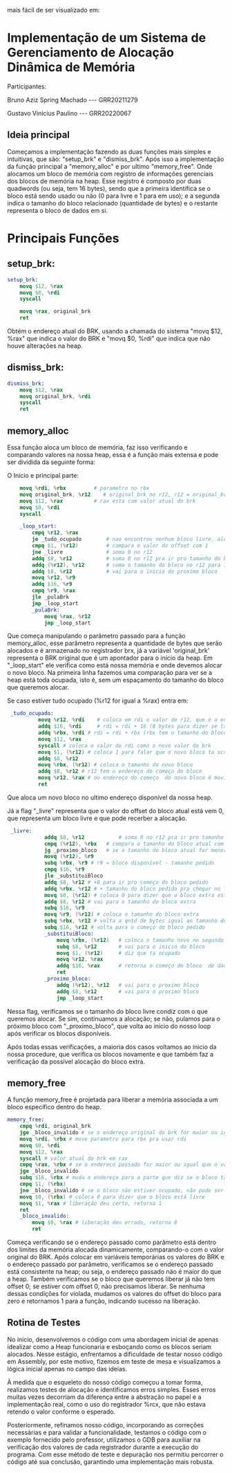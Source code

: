 mais fácil de ser visualizado em: 

# Implementação de um Sistema de Gerenciamento de Alocação Dinâmica de Memória
Participantes:

Bruno Aziz Spring Machado   --- GRR20211279

Gustavo Vinicius Paulino    --- GRR20220067

## Ideia principal
   Começamos a implementação fazendo as duas funções mais simples e intuitivas, que são: "setup_brk" e "dismiss_brk". Após isso a implementação da função principal a "memory_alloc" e por ultimo "memory_free".
Onde alocamos um bloco de memória com  registro de informações gerenciais dos blocos de memória na heap. Esse registro é composto por duas quadwords (ou seja, tem 16 bytes), sendo que a primeira identifica se o bloco está sendo usado ou não (0 para livre e 1 para em uso); e a
segunda indica o tamanho do bloco relacionado (quantidade de bytes) e o restante representa o bloco de dados em si. 
# Principais Funções
   
 ## setup_brk:
```s
setup_brk:
    movq $12, %rax           
    movq $0, %rdi            
    syscall

    movq %rax, original_brk
    ret
```
   Obtém o endereço atual do BRK, usando a chamada do sistema "movq $12, %rax" que indica o valor do BRK e "movq $0, %rdi" que indica que não houve alterações na heap.

## dismiss_brk:
```s
dismiss_brk:
    movq $12, %rax         
    movq original_brk, %rdi
    syscall
    ret
```
## memory_alloc
Essa função aloca um bloco de memória, faz isso verificando e comparando valores na nossa heap, essa é a função mais extensa e pode ser dividida da seguinte forma:

   O Início e principal parte: 
```s
    movq %rdi, %rbx         # parametro no rbx
    movq original_brk, %r12    # original_brk no r12, r12 = original_brk
    movq $12, %rax          # rax esta com valor atual do brk
    movq $0, %rdi
    syscall

    _loop_start:
        cmpq %r12, %rax
        je _tudo_ocupado        # nao encontrou nenhum bloco livre, aloca no fim 
        cmpq $1, (%r12)         # compara o valor do offset com 1
        jne _livre              # soma 8 no r12   
        addq $8, %r12           # soma 8 no r12 pra ir pro tamanho do bloco           
        addq (%r12), %r12       # soma o tamanho do bloco no r12 para ir para  o fim do bloco menos 8 bytes
        addq $8, %r12           # vai para o inicio do proximo bloco
        movq %r12, %r9
        addq $16, %r9
        cmpq %r9, %rax
        jle _pulaBrk
        jmp _loop_start
        _pulaBrk:
            movq %rax, %r12
            jmp _loop_start
```
   Que começa manipulando o parâmetro passado para a função memory_alloc, esse parâmetro representa a quantidade de bytes que serão alocados e é armazenado no registrador brx, já a variável 'original_brk' representa o BRK original que é um apontador para o início da heap.
Em "_loop_start" ele verifica como está nossa memória e onde devemos alocar o novo bloco. Na primeira linha fazemos uma comparação para ver se a heap está toda ocupada, isto é, sem um espaçamento do tamanho do bloco que queremos alocar. 

   Se caso estiver tudo ocupado (%r12 for igual a %rax) entra em:
```s
 _tudo_ocupado:
          movq %r12, %rdi    # coloca em rdi o valor de r12, que é o endereço atual nos blocos da heap
          addq $16, %rdi     # rdi = rdi + 16 (8 bytes para dizer se ta livre e 8 bytes para dizer o tamanho do bloco)
          addq %rbx, %rdi # rdi = rdi + rbx (rbx tem o tamanho do bloco)
          movq $12, %rax
          syscall # coloca o valor de rdi como o novo valor do brk
          movq $1, (%r12) # coloca 1 para falar que o novo bloco ta ocupado
          addq $8, %r12
          movq %rbx, (%r12) # coloca o tamanho do novo bloco
          addq $8, %r12 # r12 tem o endereço do começo do bloco
          movq %r12, %rax # oo endereço do começo  do novo bloco é movido no rax p retornar
          ret
```
Que aloca um novo bloco no ultimo endereço disponível da nossa heap.

Já a flag "_livre" representa que o valor do offset do bloco atual está vem 0, que representa um bloco livre e que pode recerber a alocação.
```s
 _livre:
            addq $8, %r12           # soma 8 no r12 pra ir pro tamanho do bloco 
            cmpq (%r12), %rbx   # compara o tamanho do bloco atual com o tamanho pedido
            jg _proximo_bloco   # se o tamanho do bloco atual for menor que o tamanho pedido, vai para o proximo bloco
            movq (%r12), %r9 
            subq %rbx, %r9 # r9 = bloco disponível - tamanho pedido
            cmpq $16, %r9 
            jle _substituiBloco
            addq $8, %r12 # +8 para ir pro começo do bloco pedido
            addq %rbx, %r12 # + tamanho do bloco pedido pra chegar no fim do bloco pedido/começo do extra
            movq $0, (%r12) # coloca 0 para dizer que o bloco extra está livre
            addq $8, %r12 # vai para o tamanho do bloco extra
            subq $16, %r9
            movq %r9, (%r12) # coloca o tamanho do bloco extra
            subq %rbx, %r12 # volta a qntd de bytes igual ao tamanho do bloco pedido
            subq $16, %r12 # volta para o começo do bloco pedido 
            _substituiBloco: 
                movq %rbx, (%r12)   # coloca o tamanho novo no segundo quadradinho
                subq $8, %r12       # vai para o inicio do bloco 
                movq $1, (%r12)     # diz que ta ocupado
                movq %r12, %rax     
                addq $16, %rax      # retorna o começo do bloco  de dados
                ret
            _proximo_bloco:
                addq (%r12), %r12   # vai para o proximo bloco
                addq $8, %r12       # vai para o proximo bloco
                jmp _loop_start
```
   Nessa flag, verificamos se o tamanho do bloco livre condiz com o que queremos alocar. Se sim, continuamos a alocação; se não, pulamos para o próximo bloco com "_proximo_bloco", que volta ao início do nosso loop após verificar os blocos disponíveis.

   Após todas essas verificações, a maioria dos casos voltamos ao inicio da nossa procedure, que verifica os blocos novamente e que também faz a verificação da possível alocação do bloco extra. 
## memory_free 
   A função memory_free é projetada para liberar a memória associada a um bloco específico dentro do heap.
```s
memory_free:
    cmpq %rdi, original_brk 
    jge _bloco_invalido # se o endereço original do brk for maior ou igual ao endereço passado, esse endereço não está alocado
    movq %rdi, %rbx # move parametro para rbx pra usar rdi
    movq $0, %rdi
    movq $12, %rax
    syscall # valor atual do brk em rax
    cmpq %rax, %rbx # se o endereço passado for maior ou igual que o valor atual do brk, esse endereço não está alocado
    jge _bloco_invalido
    subq $16, %rbx # muda o endereço para a parte que diz se o bloco ta livre
    cmpq $1, (%rbx)
    jne _bloco_invalido # se o bloco não estiver ocupado, não pode ser liberado
    movq $0, (%rbx) # coloca 0 para dizer que o bloco está livre
    movq $1, %rax # liberação deu certo, retorna 1
    ret
    _bloco_invalido:
        movq $0, %rax # liberação deu errado, retorna 0
        ret
```
Começa verificando se o endereço passado como parâmetro está dentro dos limites da memória alocada dinamicamente, comparando-o com o valor original do BRK. Após colocar em variáveis temporárias os valores do BRK e o endereço passado por parâmetro, verificamos se o endereço passado está consistente na heap; ou seja, o endereço passado não é maior do que a heap. Também verificamos se o bloco que queremos liberar já não tem offset 0; se estiver com offset 0, não precisamos liberar. Se nenhuma dessas condições for violada, mudamos os valores do offset do bloco para zero e retornamos 1 para a função, indicando sucesso na liberação.
## Rotina de Testes
 No início, desenvolvemos o código com uma abordagem inicial de apenas idealizar como a Heap funcionaria e esboçando como os blocos seriam alocados. Nesse estágio, enfrentamos a dificuldade de testar nosso código em Assembly, por este motivo, fizemos em teste de mesa e visualizamos a lógica inicial apenas no campo das ideias.

À medida que o esqueleto do nosso código começou a tomar forma, realizamos testes de alocação e identificamos erros simples. Esses erros muitas vezes decorriam da diferença entre a abstração no papel e a implementação real, como o uso do registrador %rcx, que não estava retendo o valor conforme o esperado.

Posteriormente, refinamos nosso código, incorporando as correções necessárias e para validar a funcionalidade, testamos o código com o exemplo fornecido pelo professor, utilizamos o GDB para auxiliar na verificação dos valores de cada registrador durante a execução do programa. Com esse método de teste e depuração nos permitiu percorrer o código até sua conclusão, garantindo uma implementação mais robusta.
```c

```

